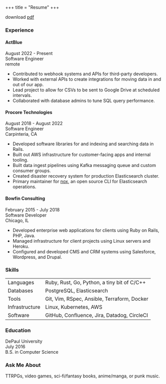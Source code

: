 +++
title = "Resume"
+++

download [pdf](/MK_Resume.pdf)

### Experience

#### ActBlue
August 2022 - Present  
Software Engineer  
remote

- Contributed to webhook systems and APIs for third-party developers.
- Worked with external APIs to create integrations for moving data in and out of our app.
- Lead project to allow for CSVs to be sent to Google Drive at scheduled intervals.
- Collaborated with database admins to tune SQL query performance.

#### Procore Technologies
August 2018 - August 2022  
Software Engineer  
Carpinteria, CA  

- Developed software libraries for and indexing and searching data in Rails.
- Built out AWS infrastructure for customer-facing apps and internal tooling.
- Built data ingest pipelines using Kafka messaging queue and custom consumer groups.
- Created disaster recovery system for production Elasticsearch cluster.
- Primary maintainer for [nox](https://www.github.com/procore/nox), an open source CLI for Elasticsearch operations.

#### Bowfin Consulting
February 2015 - July 2018  
Software Developer  
Chicago, IL  

- Developed enterprise web applications for clients using Ruby on Rails, PHP, Java.
- Managed infrastructure for client projects using Linux servers and Heroku.
- Configured and developed CMS and CRM systems using Salesforce, Wordpress, and Drupal.

### Skills

|                |                                             |
| ---------------| ------------------------------------------- |
| Languages      | Ruby, Rust, Go, Python, a tiny bit of C/C++ |
| Databases      | PostgreSQL, Elasticsearch                   |
| Tools          | Git, Vim, RSpec, Ansible, Terraform, Docker |
| Infrastructure | Linux, Kubernetes, AWS                      |
| Software       | GitHub, Confluence, Jira, Datadog, CircleCI |

### Education
	
DePaul University  
July 2016   
B.S. in Computer Science  

### Ask Me About

TTRPGs, video games, sci-fi/fantasy books, anime/manga, or punk music.